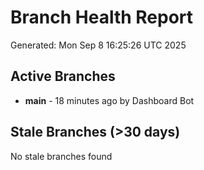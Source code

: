 # Branch Health Report
Generated: Mon Sep  8 16:25:26 UTC 2025

## Active Branches
- **main** - 18 minutes ago by Dashboard Bot

## Stale Branches (>30 days)
No stale branches found
